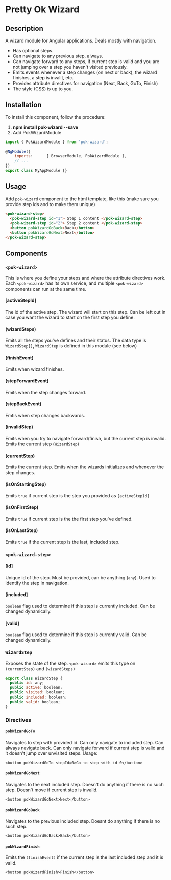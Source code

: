 # Pretty Ok Wizard

## Description

A wizard module for Angular applications. Deals mostly with navigation. 
* Has optional steps.
* Can navigate to any previous step, always.
* Can navigate forward to any steps, if current step is valid and you are not jumping over a step you haven't visited previously.
* Emits events whenever a step changes (on next or back), the wizard finishes, a step is invalit, etc.
* Provides attribute directives for navigation (Next, Back, GoTo, Finish)
* The style (CSS) is up to you.

## Installation

To install this component, follow the procedure:
1. **npm install pok-wizard --save**
2. Add PokWizardModule
```javascript
import { PokWizardModule } from 'pok-wizard';
  
@NgModule({
    imports:      [ BrowserModule, PokWizardModule ],
    // ...
})
export class MyAppModule {}
```

## Usage
Add `pok-wizard` component to the html template, like this (make sure you provide step ids and to make them unique)
```html
<pok-wizard-step>
  <pok-wizard-step id="1"> Step 1 content </pok-wizard-step>
  <pok-wizard-step id="2"> Step 2 content </pok-wizard-step>
  <button pokWizardGoBack>Back</button>
  <button pokWizardGoNext>Next</button>
</pok-wizard-step>
```

## Components 

### `<pok-wizard>`
This is where you define your steps and where the attribute directives work. Each `<pok-wizard>` has its own service, and multiple `<pok-wizard>` components can run at the same time. 
#### [activeStepId] 
The id of the active step. The wizard will start on this step. Can be left out in case you want the wizard to start on the first step you define.
#### (wizardSteps) 
Emits all the steps you've defines and their status. The data type is `WizardStep[]`, `WizardStep` is defined in this module (see below)
#### (finishEvent)
Emits when wizard finishes.
#### (stepForwardEvent) 
Emits when the step changes forward.
#### (stepBackEvent)
Emtis when step changes backwards.
#### (invalidStep)
Emits when you try to navigate forward/finish, but the current step is invalid. Emits the current step (`WizardStep`)
#### (currentStep)
Emits the current step. Emits when the wizards initializes and whenever the step changes.
#### (isOnStartingStep)
Emits `true` if current step is the step you provided as `[activeStepId]`
#### (isOnFirstStep)
Emits `true` if current step is the the first step you've defined.
#### (isOnLastStep)
Emits `true` if the current step is the last, included step.


### `<pok-wizard-step>`
#### [id]
Unique id of the step. Must be provided, can be anything (`any`). Used to identify the step in navigation.
#### [included]
`boolean` flag used to determine if this step is currently included. Can be changed dynamically. 
#### [valid]
`boolean` flag used to determine if this step is currently valid. Can be changed dynamically. 

### `WizardStep`
Exposes the state of the step. `<pok-wizard>` emits this type on `(currentStep)` and `(wizardSteps)`

```javascript
export class WizardStep {
  public id: any;
  public active: boolean;
  public visited: boolean;
  public included: boolean;
  public valid: boolean;
}
```

### Directives
#### `pokWizardGoTo`
Navigates to step with provided id. Can only navigate to included step. Can always navigate back. Can only navigate forward if current step is valid and it doesn't jump over unvisited steps. Usage:

```
<button pokWizardGoTo stepId=0>Go to step with id 0</button>
```

#### `pokWizardGoNext`
Navigates to the next included step. Doesn't do anything if there is no such step. Doesn't move if current step is invalid.
```
<button pokWizardGoNext>Next</button>
```
#### `pokWizardGoBack`
Navigates to the previous included step. Doesnt do anything if there is no such step.
```
<button pokWizardGoBack>Back</button>
```

#### `pokWizardFinish`
Emits the `(finishEvent)` if the current step is the last included step and it is valid.
```
<button pokWizardFinish>Finish</button>
```
